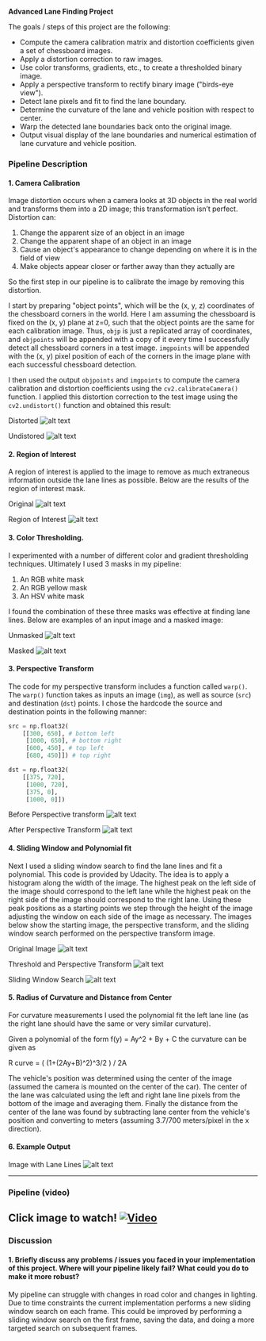 
**Advanced Lane Finding Project**

The goals / steps of this project are the following:

* Compute the camera calibration matrix and distortion coefficients given a set of chessboard images.
* Apply a distortion correction to raw images.
* Use color transforms, gradients, etc., to create a thresholded binary image.
* Apply a perspective transform to rectify binary image ("birds-eye view").
* Detect lane pixels and fit to find the lane boundary.
* Determine the curvature of the lane and vehicle position with respect to center.
* Warp the detected lane boundaries back onto the original image.
* Output visual display of the lane boundaries and numerical estimation of lane curvature and vehicle position.

[//]: # (Image References)

[image1]: ./output_images/chessboard_distorted.png
[image2]: ./output_images/chessboard_undistorted.png
[image3]: ./output_images/unmasked.png
[image4]: ./output_images/masked.png
[image5]: ./output_images/before_perspective.png
[image6]: ./output_images/after_perspective.png
[image7]: ./output_images/sliding0.png
[image8]: ./output_images/sliding2.png
[image9]: ./output_images/sliding3.png
[image10]: ./output_images/pipeline_out.png

[image11]: ./output_images/no_region.png
[image12]: ./output_images/region.png



### Pipeline Description

#### 1. Camera Calibration

Image distortion occurs when a camera looks at 3D objects in the real world and transforms them into a 2D image; this transformation isn’t perfect. Distortion can:

1. Change the apparent size of an object in an image
2. Change the apparent shape of an object in an image
3. Cause an object's appearance to change depending on where it is in the field of view
4. Make objects appear closer or farther away than they actually are

So the first step in our pipeline is to calibrate the image by removing this distortion.

I start by preparing "object points", which will be the (x, y, z) coordinates of the chessboard corners in the world. Here I am assuming the chessboard is fixed on the (x, y) plane at z=0, such that the object points are the same for each calibration image.  Thus, `objp` is just a replicated array of coordinates, and `objpoints` will be appended with a copy of it every time I successfully detect all chessboard corners in a test image.  `imgpoints` will be appended with the (x, y) pixel position of each of the corners in the image plane with each successful chessboard detection.  

I then used the output `objpoints` and `imgpoints` to compute the camera calibration and distortion coefficients using the `cv2.calibrateCamera()` function.  I applied this distortion correction to the test image using the `cv2.undistort()` function and obtained this result:

Distorted
![alt text][image1]

Undistored
![alt text][image2]

#### 2. Region of Interest

A region of interest is applied to the image to remove as much extraneous information outside the lane lines as possible. Below are the results of the region of interest mask.

Original
![alt text][image11]

Region of Interest
![alt text][image12]

#### 3. Color Thresholding.

I experimented with a number of different color and gradient thresholding techniques. Ultimately I used 3 masks in my pipeline:

1. An RGB white mask
2. An RGB yellow mask
3. An HSV white mask

I found the combination of these three masks was effective at finding lane lines. Below are examples of an input image and a masked image:

Unmasked
![alt text][image3]

Masked
![alt text][image4]

#### 3. Perspective Transform

The code for my perspective transform includes a function called `warp()`.  The `warp()` function takes as inputs an image (`img`), as well as source (`src`) and destination (`dst`) points.  I chose the hardcode the source and destination points in the following manner:

```python
src = np.float32(
    [[300, 650], # bottom left
     [1000, 650], # bottom right
     [600, 450], # top left
     [680, 450]]) # top right

dst = np.float32(
    [[375, 720],
     [1000, 720],
     [375, 0],
     [1000, 0]])

```

Before Perspective transform
![alt text][image5]

After Perspective Transform
![alt text][image6]

#### 4. Sliding Window and Polynomial fit

Next I used a sliding window search to find the lane lines and fit a polynomial. This code is provided by Udacity. The idea is to apply a histogram along the width of the image. The highest peak on the left side of the image should correspond to the left lane while the highest peak on the right side of the image should correspond to the right lane. Using these peak positions as a starting points we step through the height of the image adjusting the window on each side of the image as necessary. The images below show the starting image, the perspective transform, and the sliding window search performed on the perspective transform image.  

Original Image
![alt text][image7]

Threshold and Perspective Transform
![alt text][image8]

Sliding Window Search
![alt text][image9]

#### 5. Radius of Curvature and Distance from Center

For curvature measurements I used the polynomial fit the left lane line (as the right lane should have the same or very similar curvature).

Given a polynomial of the form f(y) = Ay^2 + By + C the curvature can be given as

R
curve = ( (1+(2Ay+B)^2)^3/2 ) / 2A

The vehicle's position was determined using the center of the image (assumed the camera is mounted on the center of the car). The center of the lane was calculated using the left and right lane line pixels from the bottom of the image and averaging them. Finally the distance from the center of the lane was found by subtracting lane center from the vehicle's position and converting to meters (assuming 3.7/700 meters/pixel in the x direction).

#### 6. Example Output

Image with Lane Lines
![alt text][image10]

---

### Pipeline (video)

Click image to watch!
[![Video](https://i.imgur.com/dm6d4Ab.png)](https://youtu.be/CmGLsZQRthg "Self Driving Car Project - Advanced Lane Lines - Click to Watch!")
---

### Discussion

#### 1. Briefly discuss any problems / issues you faced in your implementation of this project.  Where will your pipeline likely fail?  What could you do to make it more robust?

My pipeline can struggle with changes in road color and changes in lighting. Due to time constraints the current implementation performs a new sliding window search on each frame. This could be improved by performing a sliding window search on the first frame, saving the data, and doing a more targeted search on subsequent frames.
